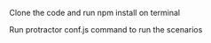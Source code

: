Clone the code and run npm install on terminal

Run protractor conf.js command to run the scenarios
